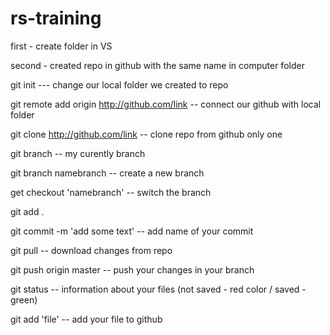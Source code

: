 # rs-training

first - create folder in VS

second - created repo in github with the same name in computer folder

git init --- change our local folder we created to repo

git remote add origin http://github.com/link -- connect our github with local folder

git clone http://github.com/link -- clone repo from github only one

git branch -- my curently branch

git branch namebranch -- create a new branch

get checkout 'namebranch' -- switch the branch

git add .

git commit -m 'add some text' -- add name of your commit

git pull -- download changes from repo

git push origin master -- push your changes in your branch

git status -- information about your files (not saved - red color / saved - green)

git add 'file' -- add your file to github
